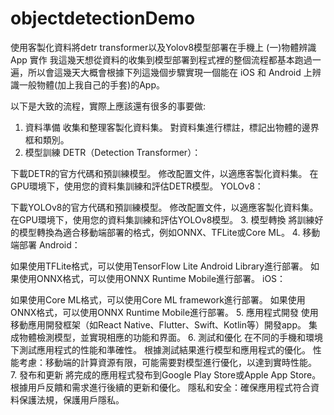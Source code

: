 # objectdetectionDemo
 使用客製化資料將detr transformer以及Yolov8模型部署在手機上
(一)物體辨識 App 實作
我這幾天想從資料的收集到模型部署到程式裡的整個流程都基本跑過一遍，所以會這幾天大概會根據下列這幾個步驟實現一個能在 iOS 和 Android 上辨識一般物體(加上我自己的手套)的App。

以下是大致的流程，實際上應該還有很多的事要做:

1. 資料準備
收集和整理客製化資料集。
對資料集進行標註，標記出物體的邊界框和類別。
2. 模型訓練
DETR（Detection Transformer）：

下載DETR的官方代碼和預訓練模型。
修改配置文件，以適應客製化資料集。
在GPU環境下，使用您的資料集訓練和評估DETR模型。
YOLOv8：

下載YOLOv8的官方代碼和預訓練模型。
修改配置文件，以適應客製化資料集。
在GPU環境下，使用您的資料集訓練和評估YOLOv8模型。
3. 模型轉換
將訓練好的模型轉換為適合移動端部署的格式，例如ONNX、TFLite或Core ML。
4. 移動端部署
Android：

如果使用TFLite格式，可以使用TensorFlow Lite Android Library進行部署。
如果使用ONNX格式，可以使用ONNX Runtime Mobile進行部署。
iOS：

如果使用Core ML格式，可以使用Core ML framework進行部署。
如果使用ONNX格式，可以使用ONNX Runtime Mobile進行部署。
5. 應用程式開發
使用移動應用開發框架（如React Native、Flutter、Swift、Kotlin等）開發app。
集成物體檢測模型，並實現相應的功能和界面。
6. 測試和優化
在不同的手機和環境下測試應用程式的性能和準確性。
根據測試結果進行模型和應用程式的優化。
性能考慮：移動端的計算資源有限，可能需要對模型進行優化，以達到實時性能。
7. 發布和更新
將完成的應用程式發布到Google Play Store或Apple App Store。
根據用戶反饋和需求進行後續的更新和優化。
隱私和安全：確保應用程式符合資料保護法規，保護用戶隱私。